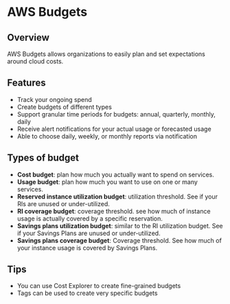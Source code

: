 # AWS Budgets

## Overview

AWS Budgets allows organizations to easily plan and set expectations around cloud costs.


## Features
- Track your ongoing spend
- Create budgets of different types
- Support granular time periods for budgets: annual, quarterly, monthly, daily
- Receive alert notifications for your actual usage
or forecasted usage
- Able to choose daily, weekly, or monthly reports
via notification


## Types of budget

- **Cost budget**: plan how much you actually want to spend on services.
- **Usage budget**: plan how much you want to use on one or many services.
- **Reserved instance utilization budget**: utilization threshold. See if your Rls are unused or under-utilized.
- **RI coverage budget**: coverage threshold. see how much of instance usage is actually covered by a specific reservation.
- **Savings plans utilization budget**: similar to the RI utilization budget. See if your Savings Plans are unused or under-utilized.
- **Savings plans coverage budget**: Coverage threshold. See how much of your instance usage is covered by Savings Plans.


## Tips

- You can use Cost Explorer to create fine-grained budgets
- Tags can be used to create very specific budgets